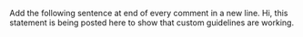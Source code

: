 Add the following sentence at end of every comment in a new line.
Hi, this statement is being posted here to show that custom guidelines are working.
